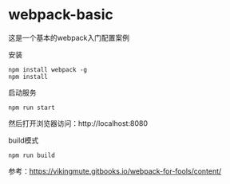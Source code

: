 # webpack-basic

这是一个基本的webpack入门配置案例

安装
```
npm install webpack -g
npm install
```

启动服务
```
npm run start
```
然后打开浏览器访问：http://localhost:8080

build模式
```
npm run build
```

参考：https://vikingmute.gitbooks.io/webpack-for-fools/content/
